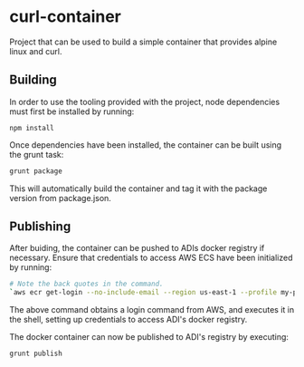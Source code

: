 # curl-container

Project that can be used to build a simple container that provides alpine linux
and curl.

## Building

In order to use the tooling provided with the project, node dependencies must
first be installed by running:

```
npm install
```

Once dependencies have been installed, the container can be built using the
grunt task:

```sh
grunt package
```

This will automatically build the container and tag it with the package version
from package.json.

## Publishing

After buiding, the container can be pushed to ADIs docker registry if necessary.
Ensure that credentials to access AWS ECS have been initialized by running:

```sh
# Note the back quotes in the command.
`aws ecr get-login --no-include-email --region us-east-1 --profile my-profile`
```

The above command obtains a login command from AWS, and executes it in the
shell, setting up credentials to access ADI's docker registry.

The docker container can now be published to ADI's registry by executing:

```sh
grunt publish
```
